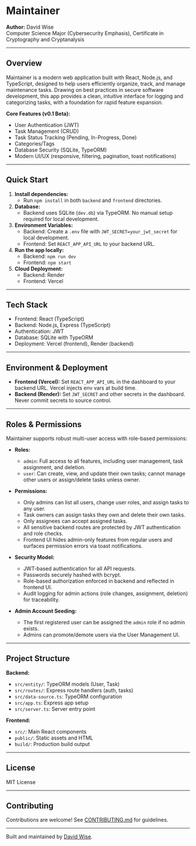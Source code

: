 # Maintainer

**Author:** David Wise  
Computer Science Major (Cybersecurity Emphasis), Certificate in Cryptography and Cryptanalysis

---

## Overview

Maintainer is a modern web application built with React, Node.js, and TypeScript, designed to help users efficiently organize, track, and manage maintenance tasks. Drawing on best practices in secure software development, this app provides a clean, intuitive interface for logging and categorizing tasks, with a foundation for rapid feature expansion.


**Core Features (v0.1 Beta):**
- User Authentication (JWT)
- Task Management (CRUD)
- Task Status Tracking (Pending, In-Progress, Done)
- Categories/Tags
- Database Security (SQLite, TypeORM)
- Modern UI/UX (responsive, filtering, pagination, toast notifications)

---

## Quick Start

1. **Install dependencies:**
   - Run `npm install` in both `backend` and `frontend` directories.
2. **Database:**
   - Backend uses SQLite (`dev.db`) via TypeORM. No manual setup required for local development.
3. **Environment Variables:**
   - Backend: Create a `.env` file with `JWT_SECRET=your_jwt_secret` for local development.
   - Frontend: Set `REACT_APP_API_URL` to your backend URL.
4. **Run the app locally:**
   - Backend: `npm run dev`
   - Frontend: `npm start`
5. **Cloud Deployment:**
   - Backend: Render
   - Frontend: Vercel

---

## Tech Stack

- Frontend: React (TypeScript)
- Backend: Node.js, Express (TypeScript)
- Authentication: JWT
- Database: SQLite with TypeORM
- Deployment: Vercel (frontend), Render (backend)

---


## Environment & Deployment

- **Frontend (Vercel):** Set `REACT_APP_API_URL` in the dashboard to your backend URL. Vercel injects env vars at build time.
- **Backend (Render):** Set `JWT_SECRET` and other secrets in the dashboard. Never commit secrets to source control.

---



## Roles & Permissions

Maintainer supports robust multi-user access with role-based permissions:

- **Roles:**
   - `admin`: Full access to all features, including user management, task assignment, and deletion.
   - `user`: Can create, view, and update their own tasks; cannot manage other users or assign/delete tasks unless owner.

- **Permissions:**
   - Only admins can list all users, change user roles, and assign tasks to any user.
   - Task owners can assign tasks they own and delete their own tasks.
   - Only assignees can accept assigned tasks.
   - All sensitive backend routes are protected by JWT authentication and role checks.
   - Frontend UI hides admin-only features from regular users and surfaces permission errors via toast notifications.

- **Security Model:**
   - JWT-based authentication for all API requests.
   - Passwords securely hashed with bcrypt.
   - Role-based authorization enforced in backend and reflected in frontend UI.
   - Audit logging for admin actions (role changes, assignment, deletion) for traceability.

- **Admin Account Seeding:**
   - The first registered user can be assigned the `admin` role if no admin exists.
   - Admins can promote/demote users via the User Management UI.

---
## Project Structure

**Backend:**
- `src/entity/`: TypeORM models (User, Task)
- `src/routes/`: Express route handlers (auth, tasks)
- `src/data-source.ts`: TypeORM configuration
- `src/app.ts`: Express app setup
- `src/server.ts`: Server entry point

**Frontend:**
- `src/`: Main React components
- `public/`: Static assets and HTML
- `build/`: Production build output

---

## License

MIT License

---

## Contributing

Contributions are welcome! See [CONTRIBUTING.md](CONTRIBUTING.md) for guidelines.

---

Built and maintained by [David Wise](https://github.com/davidjwise151).
